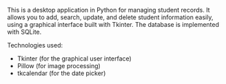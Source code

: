 This is a desktop application in Python for managing student records. It allows you to add, search, update, and delete student information easily, using a graphical interface built with Tkinter. The database is implemented with SQLite.

Technologies used:
- Tkinter (for the graphical user interface)
- Pillow (for image processing)
- tkcalendar (for the date picker)
